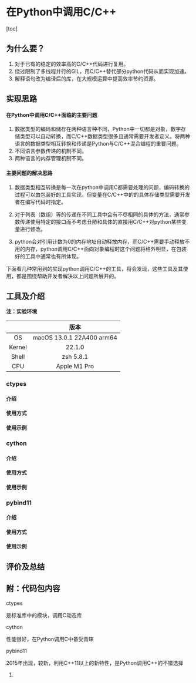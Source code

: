 # 在Python中调用C/C++

[toc]

## 为什么要？

1. 对于已有的稳定的效率高的C/C++代码进行复用。
2. 绕过限制了多线程并行的GIL，用C/C++替代部分python代码从而实现加速。
3. 解释语句改为编译后的库，在大规模运算中提高效率节约资源。

## 实现思路

#### 在Python中调用C/C++面临的主要问题

1. 数据类型的编码和储存在两种语言种不同，Python中一切都是对象，数字存储类型可以自动转换，而C/C++数据类型很多且通常需要开发者定义。将两种语言的数据类型相互转换和传递是Python与C/C++混合编程的重要问题。
2. 不同语言参数传递的机制不同。
3. 两种语言的内存管理机制不同。

#### 主要问题的解决思路

1. 数据类型相互转换是每一次在python中调用C都需要处理的问题，编码转换的过程可以由包装好的工具实现，但变量在C/C++中的的具体存储类型需要开发者在编写代码时指定。

2. 对于列表（数组）等的传递在不同工具中会有不尽相同的具体的方法，通常参数传递使用特定的接口而不考虑丑陋和具体的直接用C/C++对python某些变量进行修改。
3. python会对引用计数为0的内存地址自动释放内存，而C/C++需要手动释放不用的内存，python调用C/C++面向对象编程时这个问题将格外明显，在包装好的工具中通常也有所体现。

下面看几种常用到的实现python调用C/C++的工具，将会发现，这些工具及其使用，都是围绕帮助开发者解决以上问题所展开的。

## 工具及介绍

**注：实验环境**

|        |           版本            |
| :----: | :-----------------------: |
|   OS   | macOS 13.0.1 22A400 arm64 |
| Kernel |          22.1.0           |
| Shell  |         zsh 5.8.1         |
|  CPU   |       Apple M1 Pro        |

### ctypes

#### 介绍

#### 使用方式

#### 使用示例

### cython

#### 介绍

#### 使用方式

#### 使用示例

### pybind11

#### 介绍

#### 使用方式

#### 使用示例

## 评价及总结







## 附：代码包内容







ctypes

是标准库中的模块，调用C动态库

cython

性能很好，在Python调用C中备受青睐

pybind11

2015年出现，较新，利用C++11以上的新特性，是Python调用C++的不错选择

 

1. 



